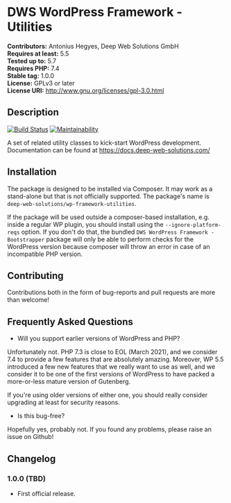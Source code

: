 # DWS WordPress Framework - Utilities

**Contributors:** Antonius Hegyes, Deep Web Solutions GmbH  
**Requires at least:** 5.5  
**Tested up to:** 5.7  
**Requires PHP:** 7.4  
**Stable tag:** 1.0.0  
**License:** GPLv3 or later  
**License URI:** http://www.gnu.org/licenses/gpl-3.0.html  


## Description

[![Build Status](https://travis-ci.com/deep-web-solutions/wordpress-framework-utilities.svg?branch=master)](https://travis-ci.com/deep-web-solutions/wordpress-framework-utilities)
[![Maintainability](https://api.codeclimate.com/v1/badges/ccac5a84720a1b6230f6/maintainability)](https://codeclimate.com/github/deep-web-solutions/wordpress-framework-utilities/maintainability)

A set of related utility classes to kick-start WordPress development. Documentation can be found at https://docs.deep-web-solutions.com/


## Installation

The package is designed to be installed via Composer. It may work as a stand-alone but that is not officially supported.
The package's name is `deep-web-solutions/wp-framework-utilities`.

If the package will be used outside a composer-based installation, e.g. inside a regular WP plugin, you should install
using the `--ignore-platform-reqs` option. If you don't do that, the bundled `DWS WordPress Framework - Bootstrapper` package
will only be able to perform checks for the WordPress version because composer will throw an error in case of an incompatible PHP version.

## Contributing

Contributions both in the form of bug-reports and pull requests are more than welcome!


## Frequently Asked Questions

- Will you support earlier versions of WordPress and PHP?

Unfortunately not. PHP 7.3 is close to EOL (March 2021), and we consider 7.4 to provide a few features that are absolutely amazing.
Moreover, WP 5.5 introduced a few new features that we really want to use as well, and we consider it to be one of the first versions
of WordPress to have packed a more-or-less mature version of Gutenberg.

If you're using older versions of either one, you should really consider upgrading at least for security reasons.

- Is this bug-free?

Hopefully yes, probably not. If you found any problems, please raise an issue on Github!


## Changelog

### 1.0.0 (TBD) 
* First official release.